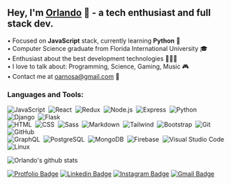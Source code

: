 ## Hey, I'm [Orlando](https://orlandoarnosa.com) 👋 - a tech enthusiast and full stack dev.

• Focused on **JavaScript** stack, currently learning **Python** 🐍
<br/>• Computer Science graduate from Florida International University 🎓
<br/>• Enthusiast about the best development technologies 👩🏻‍💻
<br/>• I love to talk about: Programming, Science, Gaming, Music 🎮
<br/>• Contact me at oarnosa@gmail.com 💌

### Languages and Tools:

![JavaScript](https://img.shields.io/badge/-JavaScript-eee?style=flat-square&logo=javascript)&nbsp;
![React](https://img.shields.io/badge/-React-eee?style=flat-square&logo=react)&nbsp;
![Redux](https://img.shields.io/badge/-Redux-eee?style=flat-square&logo=redux&logoColor=764abc)&nbsp;
![Node.js](https://img.shields.io/badge/-Node.js-eee?style=flat-square&logo=node.js)&nbsp;
![Express](https://img.shields.io/badge/-Express-eee?style=flat-square&logo=express&logoColor=343a40)&nbsp;
![Python](https://img.shields.io/badge/-Python-eee?style=flat-square&logo=python)&nbsp;
![Django](https://img.shields.io/badge/-Django-eee?style=flat-square&logo=django&logoColor=092E20)&nbsp;
![Flask](https://img.shields.io/badge/-Flask-eee?style=flat-square&logo=flask&logoColor=black)\
![HTML](https://img.shields.io/badge/-HTML-eee?style=flat-square&logo=HTML5)&nbsp;
![CSS](https://img.shields.io/badge/-CSS-eee?style=flat-square&logo=CSS3&logoColor=1572B6)&nbsp;
![Sass](https://img.shields.io/badge/-Sass-eee?style=flat-square&logo=SASS&logoColor=bf4080)&nbsp;
![Markdown](https://img.shields.io/badge/-Markdown-eee?style=flat-square&logo=markdown&logoColor=343a40)&nbsp;
![Tailwind](https://img.shields.io/badge/-Tailwind%20CSS-eee?style=flat-square&logo=tailwind%20css)&nbsp;
![Bootstrap](https://img.shields.io/badge/-Bootstrap-eee?style=flat-square&logo=bootstrap&logoColor=563D7C)&nbsp;
![Git](https://img.shields.io/badge/-Git-eee?style=flat-square&logo=git)&nbsp;
![GitHub](https://img.shields.io/badge/-GitHub-eee?style=flat-square&logo=github&logoColor=black)\
![GraphQL](https://img.shields.io/badge/-GraphQL-eee?style=flat-square&logo=GraphQL&logoColor=bf4080)&nbsp;
![PostgreSQL](https://img.shields.io/badge/-PostgreSQL-eee?style=flat-square&logo=postgresql&logoColor=336791)&nbsp;
![MongoDB](https://img.shields.io/badge/-MongoDB-eee?style=flat-square&logo=mongodb)&nbsp;
![Firebase](https://img.shields.io/badge/-Firebase-eee?style=flat-square&logo=firebase)&nbsp;
![Visual Studio Code](https://img.shields.io/badge/-Visual%20Studio%20Code-eee?style=flat-square&logo=visual-studio-code&logoColor=007ACC)
![Linux](https://img.shields.io/badge/-Linux-eee?style=flat-square&logo=linux)&nbsp;
<br/>

![Orlando's github stats](https://github-readme-stats.vercel.app/api?username=oarnosa&show_icons=true&bg_color=eee&hide=issues&count_private=true&include_all_commits=1)
<br/>

[![Protfolio Badge](https://img.shields.io/badge/-orlandoarnosa.com-eee?style=flat-square&logo=Google%20Chrome&logoColor=white&labelColor=15847D&link=https://orlandoarnosa.com)](https://orlandoarnosa.com)
[![Linkedin Badge](https://img.shields.io/badge/-/in/oarnosa-eee?style=flat-square&logo=linkedin&logoColor=white&labelColor=blue&link=https://www.linkedin.com/in/oarnosa/)](https://www.linkedin.com/in/oarnosa/)
[![Instagram Badge](https://img.shields.io/badge/-@arno__lando-eee?style=flat-square&logo=instagram&logoColor=white&labelColor=E1306C&link=https://www.linkedin.com/in/oarnosa/)](https://instagram.com/arno_lando)
[![Gmail Badge](https://img.shields.io/badge/-oarnosa@gmail.com-eee?style=flat-square&logo=Gmail&logoColor=white&labelColor=red&link=mailto:oarnosa@gmail.com)](mailto:oarnosa@gmail.com)
